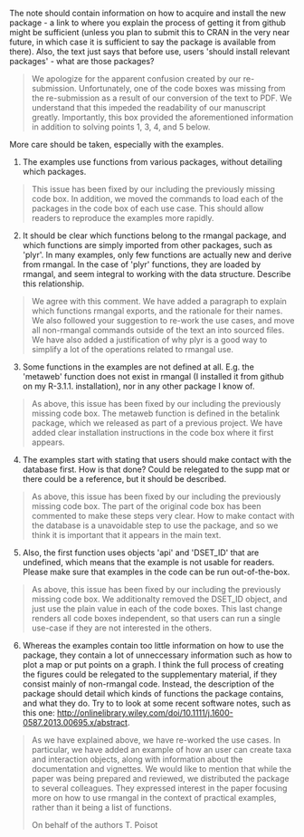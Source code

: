 The note should contain information on how to acquire and install the new
package - a link to where you explain the process of getting it from github
might be sufficient (unless you plan to submit this to CRAN in the very
near future, in which case it is sufficient to say the package is available
from there).  Also, the text just says that before use, users 'should install
relevant packages' - what are those packages?

> We apologize for the apparent confusion created by our
re-submission. Unfortunately, one of the code boxes was missing from the
re-submission as a result of our conversion of the text to PDF. We understand that this impeded the readability of our manuscript greatly. Importantly,
this box provided the aforementioned information in addition to solving
points 1, 3, 4, and 5 below.

More care should be taken, especially with the examples.

1. The examples use functions from various packages, without detailing
which packages.

> This issue has been fixed by our including the previously missing code box. In addition, we moved the commands to load each of the packages in the code box of each use case. This should allow readers to reproduce the examples more rapidly.

2. It should be clear which functions belong to the rmangal package, and which
functions are simply imported from other packages, such as 'plyr'. In many
examples, only few functions are actually new and derive from rmangal. In
the case of 'plyr' functions, they are loaded by rmangal, and seem integral
to working with the data structure. Describe this relationship.

> We agree with this comment. We have added a paragraph to explain which functions rmangal exports, and the rationale for their names. We also followed your suggestion to re-work the use cases, and move all non-rmangal commands outside of the text an into sourced files. We have also added a justification of why plyr is a good way to simplify a lot of the operations related to rmangal use.

3. Some functions in the examples are not defined at all. E.g. the 'metaweb'
function does not exist in rmangal (I installed it from github on my
R-3.1.1. installation), nor in any other package I know of.

> As above, this issue has been fixed by our including the previously missing
code box. The metaweb function is defined in the betalink package, which we released
as part of a previous project. We have added clear installation instructions in the code box where it
first appears.

4. The examples start with stating that users should make contact with the
database first. How is that done? Could be relegated to the supp mat or
there could be a reference, but it should be described.

> As above, this issue has been fixed by our including the previously missing
code box. The part of the original code box has been commented to make these steps very clear.
How to make contact with the database is a unavoidable step to use the package, and so we think it is important
that it appears in the main text.

5. Also, the first function uses objects 'api' and 'DSET_ID' that are
undefined, which means that the example is not usable for readers. Please
make sure that examples in the code can be run out-of-the-box.

> As above, this issue has been fixed by our including the previously missing
code box. We additionalty removed the DSET_ID object, and just use the plain value in each of the code boxes. This last change renders all code boxes independent, so that users can run a single use-case if they are not interested in the others.

6. Whereas the examples contain too little information on how to use the
package, they contain a lot of unneccessary information such as how to plot
a map or put points on a graph. I think the full process of creating the
figures could be relegated to the supplementary material, if they consist
mainly of non-rmangal code. Instead, the description of the package
should detail which kinds of functions the package contains, and what
they do. Try to to look at some recent software notes, such as this one:
http://onlinelibrary.wiley.com/doi/10.1111/j.1600-0587.2013.00695.x/abstract.

> As we have explained above, we have re-worked the use cases. In particular, we have added an example of how an user can create taxa and interaction objects, along with information about the documentation and vignettes. We would like to mention that while the paper was being prepared and reviewed, we distributed the package to several colleagues. They expressed interest in the paper focusing more on how to use rmangal in the context of practical examples, rather than it being a list of functions.
> 
> On behalf of the authors
> T. Poisot
